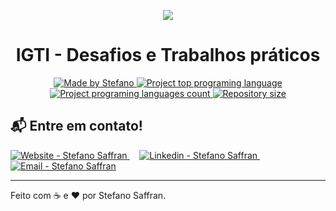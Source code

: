   <p align="center">
  <img src="https://res.cloudinary.com/stefanosaffran/image/upload/v1594655952/igti/xrqczgfrqnugg8ztjueu.png" />
</p>

  <h1 align="center" >IGTI - Desafios e Trabalhos práticos</h1>

  <p align="center">
  <a href="stefanosaffran.com">
    <img alt="Made by Stefano" src="https://img.shields.io/badge/made%20by-Stefano Saffran-%2300AFA2">
    <img alt="Project top programing language" src="https://img.shields.io/github/languages/top/StefanoSaffran/bootcamp-fullstack-igti?color=00AFA2">
    <img alt="Project programing languages count" src="https://img.shields.io/github/languages/count/StefanoSaffran/bootcamp-fullstack-igti?color=00AFA2">
    <img alt="Repository size" src="https://img.shields.io/github/repo-size/StefanoSaffran/bootcamp-fullstack-igti?color=00AFA2">
  </a>
</p>

  ## :mailbox_with_mail: Entre em contato!

<a href="https://stefanosaffran.com" target="_blank" >
  <img alt="Website - Stefano Saffran" src="https://img.shields.io/badge/Website--%23F8952D?style=social">
</a>&nbsp;&nbsp;&nbsp;
<a href="https://www.linkedin.com/in/stefanosaffran/" target="_blank" >
  <img alt="Linkedin - Stefano Saffran" src="https://img.shields.io/badge/Linkedin--%23F8952D?style=social&logo=linkedin">
</a>&nbsp;&nbsp;&nbsp;
<a href="mailto:stefanoas@gmail.com" target="_blank" >
  <img alt="Email - Stefano Saffran" src="https://img.shields.io/badge/Email--%23F8952D?style=social&logo=gmail">
</a> 

---

Feito com :coffee: e ❤️ por Stefano Saffran.